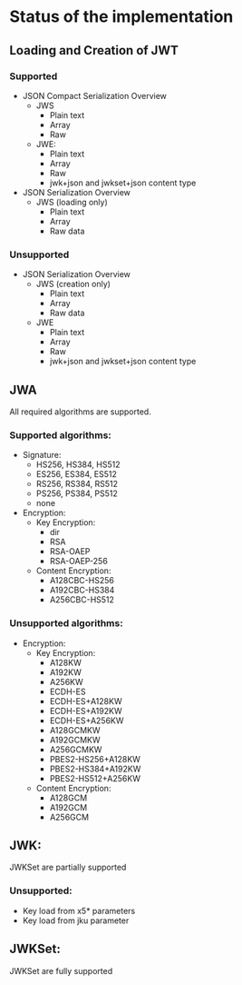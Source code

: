 # Status of the implementation

## Loading and Creation of JWT

### Supported

* JSON Compact Serialization Overview
    * JWS
        * Plain text
        * Array
        * Raw
    * JWE:
        * Plain text
        * Array
        * Raw
        * jwk+json and jwkset+json content type
* JSON Serialization Overview
    * JWS (loading only)
        * Plain text
        * Array
        * Raw data

### Unsupported

* JSON Serialization Overview
    * JWS (creation only)
        * Plain text
        * Array
        * Raw data
    * JWE
        * Plain text
        * Array
        * Raw
        * jwk+json and jwkset+json content type

## JWA

All required algorithms are supported.

### Supported algorithms:

* Signature:
    * HS256, HS384, HS512
    * ES256, ES384, ES512
    * RS256, RS384, RS512
    * PS256, PS384, PS512
    * none
* Encryption:
    * Key Encryption:
        * dir
        * RSA
        * RSA-OAEP
        * RSA-OAEP-256
    * Content Encryption:
        * A128CBC-HS256
        * A192CBC-HS384
        * A256CBC-HS512

### Unsupported algorithms:

* Encryption:
    * Key Encryption:
        * A128KW
        * A192KW
        * A256KW
        * ECDH-ES
        * ECDH-ES+A128KW
        * ECDH-ES+A192KW
        * ECDH-ES+A256KW
        * A128GCMKW
        * A192GCMKW
        * A256GCMKW
        * PBES2-HS256+A128KW
        * PBES2-HS384+A192KW
        * PBES2-HS512+A256KW
    * Content Encryption:
        * A128GCM
        * A192GCM
        * A256GCM

## JWK:

JWKSet are partially supported

### Unsupported:

* Key load from x5* parameters
* Key load from jku parameter

## JWKSet:

JWKSet are fully supported
